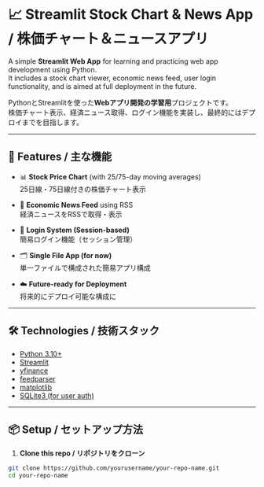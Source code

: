 # 📈 Streamlit Stock Chart & News App / 株価チャート＆ニュースアプリ

A simple **Streamlit Web App** for learning and practicing web app development using Python.  
It includes a stock chart viewer, economic news feed, user login functionality, and is aimed at full deployment in the future.

PythonとStreamlitを使った**Webアプリ開発の学習用**プロジェクトです。  
株価チャート表示、経済ニュース取得、ログイン機能を実装し、最終的にはデプロイまでを目指します。

---

## 🚀 Features / 主な機能

- 📊 **Stock Price Chart** (with 25/75-day moving averages)  
  25日線・75日線付きの株価チャート表示

- 📰 **Economic News Feed** using RSS  
  経済ニュースをRSSで取得・表示

- 🔐 **Login System (Session-based)**  
  簡易ログイン機能（セッション管理）

- 🗂️ **Single File App (for now)**  
  単一ファイルで構成された簡易アプリ構成

- ☁️ **Future-ready for Deployment**  
  将来的にデプロイ可能な構成に

---

## 🛠️ Technologies / 技術スタック

- [Python 3.10+](https://www.python.org/)
- [Streamlit](https://streamlit.io/)
- [yfinance](https://pypi.org/project/yfinance/)
- [feedparser](https://pypi.org/project/feedparser/)
- [matplotlib](https://matplotlib.org/)
- [SQLite3 (for user auth)](https://www.sqlite.org/index.html)

---

## 📦 Setup / セットアップ方法

1. **Clone this repo / リポジトリをクローン**
```bash
git clone https://github.com/yourusername/your-repo-name.git
cd your-repo-name